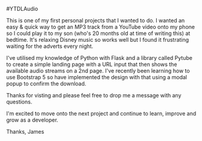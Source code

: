 #YTDLAudio

This is one of my first personal projects that I wanted to do. I wanted an easy & quick way to get an MP3 track from a YouTube video onto my phone so I could play it to my son (who's 20 months old at time of writing this) at bedtime. It's relaxing Disney music so works well but I found it frustrating waiting for the adverts every night.

I've utilised my knowledge of Python with Flask and a library called Pytube to create a simple landing page with a URL input that then shows the available audio streams on a 2nd page. I've recently been learning how to use Bootstrap 5 so have implemented the design with that using a modal popup to confirm the download.

Thanks for visting and please feel free to drop me a message with any questions.

I'm excited to move onto the next project and continue to learn, improve and grow as a developer.

Thanks, James